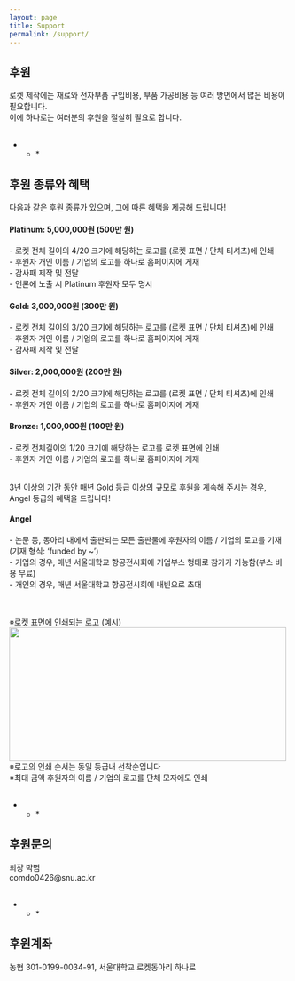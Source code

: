 ```yaml
---
layout: page
title: Support
permalink: /support/
---
```

<h2>후원</h2>
로켓 제작에는 재료와 전자부품 구입비용, 부품 가공비용 등 여러 방면에서 많은 비용이 필요합니다. <br/>
이에 하나로는 여러분의 후원을 절실히 필요로 합니다.<br/><br/>

* * *<br/>
<h2>후원 종류와 혜택</h2>

다음과 같은 후원 종류가 있으며, 그에 따른 혜택을 제공해 드립니다!<br/>


<h4> <font style="background:E5E4E2;">Platinum: 5,000,000원 (500만 원)</font> </h4>
- 로켓 전체 길이의 4/20 크기에 해당하는 로고를 (로켓 표면 / 단체 티셔츠)에 인쇄<br/>
- 후원자 개인 이름 / 기업의 로고를 하나로 홈페이지에 게재<br/>
- 감사패 제작 및 전달<br/>
- 언론에 노출 시 Platinum 후원자 모두 명시<br/>

<h4> <font style="background:FDD017;"> Gold: 3,000,000원 (300만 원)</font></h4>
- 로켓 전체 길이의 3/20 크기에 해당하는 로고를 (로켓 표면 / 단체 티셔츠)에 인쇄<br/>
- 후원자 개인 이름 / 기업의 로고를 하나로 홈페이지에 게재<br/>
- 감사패 제작 및 전달<br/>

<h4> Silver: 2,000,000원 (200만 원)</h4>
- 로켓 전체 길이의 2/20 크기에 해당하는 로고를 (로켓 표면 / 단체 티셔츠)에 인쇄<br/>
- 후원자 개인 이름 / 기업의 로고를 하나로 홈페이지에 게재<br/>

<h4> Bronze: 1,000,000원 (100만 원)</h4>
- 로켓 전체길이의 1/20 크기에 해당하는 로고를 로켓 표면에 인쇄<br/>
- 후원자 개인 이름 / 기업의 로고를 하나로 홈페이지에 게재<br/><br/>

3년 이상의 기간 동안 매년 Gold 등급 이상의 규모로 후원을 계속해 주시는 경우, Angel 등급의 혜택을 드립니다!<br/>

<h4>Angel</h4>
- 논문 등, 동아리 내에서 출판되는 모든 출판물에 후원자의 이름 / 기업의 로고를 기재(기재 형식: ‘funded by ~’)<br/>
- 기업의 경우, 매년 서울대학교 항공전시회에 기업부스 형태로 참가가 가능함(부스 비용 무료)<br/>
- 개인의 경우, 매년 서울대학교 항공전시회에 내빈으로 초대
<br/><br/><br/>


※로켓 표면에 인쇄되는 로고 (예시)<br/><img src="https://github.com/hsb6350/hanaro.github.io/blob/master/assets/logo/rocketmark.png?raw=true" width="500" height="240" /><br/>
※로고의 인쇄 순서는 동일 등급내 선착순입니다<br/>
※최대 금액 후원자의 이름 / 기업의 로고를 단체 모자에도 인쇄<br/><br/>

* * *<br/>
<h2>후원문의</h2>
회장 박범<br/>
comdo0426@snu.ac.kr<br/><br/>

* * *<br/>
<h2>후원계좌</h2>
농협 301-0199-0034-91, 서울대학교 로켓동아리 하나로

